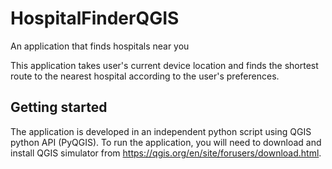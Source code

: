 # HospitalFinderQGIS
An application that finds hospitals near you

This application takes user's current device location and finds the shortest route to the nearest hospital according to the user's preferences.

## Getting started
The application is developed in an independent python script using QGIS python API (PyQGIS). To run the application, you will need to download and install QGIS simulator from https://qgis.org/en/site/forusers/download.html.
